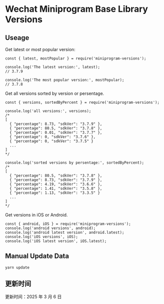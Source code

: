 
# Wechat Miniprogram Base Library Versions

## Useage

Get latest or most popular version:

```;
const { latest, mostPopular } = require('miniprogram-versions');

console.log('The latest version:', latest);
// 3.7.9

console.log('The most popular version:', mostPopular);
// 3.7.8

```

Get all versions sorted by version or persentage.

```
const { versions, sortedByPercent } = require('miniprogram-versions');

console.log('all versions:', versions);
/*
[
  { "percentage": 8.73, "sdkVer": "3.7.9" },
  { "percentage": 80.5, "sdkVer": "3.7.8" },
  { "percentage": 0.01, "sdkVer": "3.7.7" },
  { "percentage": 0, "sdkVer": "3.7.6" },
  { "percentage": 0, "sdkVer": "3.7.5" }
  ...
]
*/

console.log('sorted versions by persentage:', sortedByPercent);
/*
[
  { "percentage": 80.5, "sdkVer": "3.7.8" },
  { "percentage": 8.73, "sdkVer": "3.7.9" },
  { "percentage": 4.19, "sdkVer": "3.6.6" },
  { "percentage": 1.41, "sdkVer": "3.5.8" },
  { "percentage": 1.13, "sdkVer": "3.3.5" }
  ...
]
*/
```

Get versions in iOS or Android.

```
const { android, iOS } = require('miniprogram-versions');
console.log('android versions', android);
console.log('android latest version', android.latest);
console.log('iOS versions', iOS);
console.log('iOS latest version', iOS.latest);
```

## Manual Update Data

```
yarn update
```

## 更新时间

更新时间：2025 年 3 月 6 日
